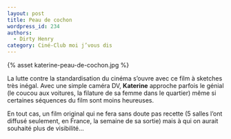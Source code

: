 ```yaml
---
layout: post
title: Peau de cochon
wordpress_id: 234
authors:
  - Dirty Henry
category: Ciné-Club moi j’vous dis
---
```


{% asset katerine-peau-de-cochon.jpg %}

La lutte contre la standardisation du cinéma s’ouvre avec ce film à sketches
très inégal. Avec une simple caméra DV, **Katerine** approche parfois le génial
(le coucou aux voitures, la filature de sa femme dans le quartier) même si
certaines séquences du film sont moins heureuses.

En tout cas, un film original qui ne fera sans doute pas recette (5 salles l’ont
diffusé seulement, en France, la semaine de sa sortie) mais à qui on aurait
souhaité plus de visibilité…
